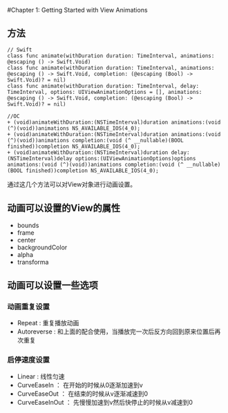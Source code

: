 #Chapter 1: Getting Started with View Animations

## 方法
	
	// Swift
	class func animate(withDuration duration: TimeInterval, animations: @escaping () -> Swift.Void)
	class func animate(withDuration duration: TimeInterval, animations: @escaping () -> Swift.Void, completion: (@escaping (Bool) -> Swift.Void)? = nil)
	class func animate(withDuration duration: TimeInterval, delay: TimeInterval, options: UIViewAnimationOptions = [], animations: @escaping () -> Swift.Void, completion: (@escaping (Bool) -> Swift.Void)? = nil)
	
	//OC
	+ (void)animateWithDuration:(NSTimeInterval)duration animations:(void (^)(void))animations NS_AVAILABLE_IOS(4_0);
	+ (void)animateWithDuration:(NSTimeInterval)duration animations:(void (^)(void))animations completion:(void (^ __nullable)(BOOL finished))completion NS_AVAILABLE_IOS(4_0);
	+ (void)animateWithDuration:(NSTimeInterval)duration delay:(NSTimeInterval)delay options:(UIViewAnimationOptions)options animations:(void (^)(void))animations completion:(void (^ __nullable)(BOOL finished))completion NS_AVAILABLE_IOS(4_0);
	
	

通过这几个方法可以对View对象进行动画设置。



## 动画可以设置的View的属性

* bounds
* frame
* center
* backgroundColor
* alpha
* transforma

## 动画可以设置一些选项

### 动画重复设置

* Repeat : 重复播放动画
* Autoreverse :  和上面的配合使用，当播放完一次后反方向回到原来位置后再次重复

### 启停速度设置

* Linear : 线性匀速
* CurveEaseIn ： 在开始的时候从0逐渐加速到v
* CurveEaseOut ： 在结束的时候从v逐渐减速到0
* CurveEaseInOut ： 先慢慢加速到v然后快停止的时候从v减速到0



